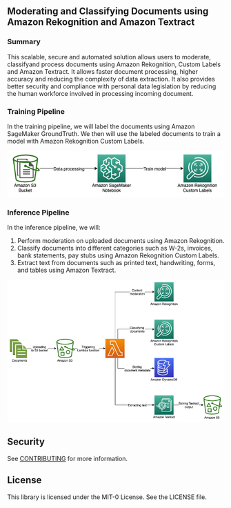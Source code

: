 ## Moderating and Classifying Documents using Amazon Rekognition and Amazon Textract

### Summary
This scalable, secure and automated solution allows users to moderate, classifyand process documents using Amazon Rekognition, Custom Labels and Amazon Textract. It allows faster document processing, higher accuracy and reducing the complexity of data extraction. It also provides better security and compliance with personal data legislation by reducing the human workforce involved in processing incoming document.

### Training Pipeline
In the training pipeline, we will label the documents using Amazon SageMaker GroundTruth. We then will use the labeled documents to train a model with Amazon Rekognition Custom Labels.

![](TrainingPipeline.png)

### Inference Pipeline

In the inference pipeline, we will:
1. Perform moderation on uploaded documents using Amazon Rekognition.
2. Classify documents into different categories such as W-2s, invoices, bank statements, pay stubs using Amazon Rekognition Custom Labels.
3. Extract text from documents such as printed text, handwriting, forms, and tables using Amazon Textract.

![](InferencePipeline.png)

## Security

See [CONTRIBUTING](CONTRIBUTING.md#security-issue-notifications) for more information.

## License

This library is licensed under the MIT-0 License. See the LICENSE file.